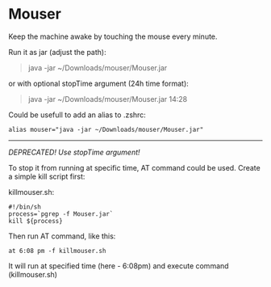 # Mouser
Keep the machine awake by touching the mouse every minute.

Run it as jar (adjust the path):
> java -jar ~/Downloads/mouser/Mouser.jar

or with optional stopTime argument (24h time format):
> java -jar ~/Downloads/mouser/Mouser.jar 14:28

Could be usefull to add an alias to .zshrc:
```
alias mouser="java -jar ~/Downloads/mouser/Mouser.jar"
```

-----------
_DEPRECATED! Use stopTime argument!_

To stop it from running at specific time, AT command could be used. 
Create a simple kill script first:

killmouser.sh:
```
#!/bin/sh
process=`pgrep -f Mouser.jar`
kill ${process}
```

Then run AT command, like this:
```
at 6:08 pm -f killmouser.sh
```

It will run at specified time (here - 6:08pm) and execute command (killmouser.sh)
